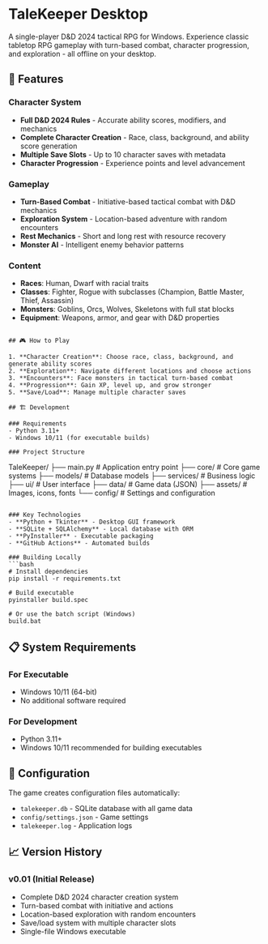 # TaleKeeper Desktop

A single-player D&D 2024 tactical RPG for Windows. Experience classic tabletop RPG gameplay with turn-based combat, character progression, and exploration - all offline on your desktop.

## 🎲 Features

### Character System
- **Full D&D 2024 Rules** - Accurate ability scores, modifiers, and mechanics
- **Complete Character Creation** - Race, class, background, and ability score generation
- **Multiple Save Slots** - Up to 10 character saves with metadata
- **Character Progression** - Experience points and level advancement

### Gameplay
- **Turn-Based Combat** - Initiative-based tactical combat with D&D mechanics  
- **Exploration System** - Location-based adventure with random encounters
- **Rest Mechanics** - Short and long rest with resource recovery
- **Monster AI** - Intelligent enemy behavior patterns

### Content
- **Races**: Human, Dwarf with racial traits
- **Classes**: Fighter, Rogue with subclasses (Champion, Battle Master, Thief, Assassin)
- **Monsters**: Goblins, Orcs, Wolves, Skeletons with full stat blocks
- **Equipment**: Weapons, armor, and gear with D&D properties

```

## 🎮 How to Play

1. **Character Creation**: Choose race, class, background, and generate ability scores
2. **Exploration**: Navigate different locations and choose actions
3. **Encounters**: Face monsters in tactical turn-based combat
4. **Progression**: Gain XP, level up, and grow stronger
5. **Save/Load**: Manage multiple character saves

## 🏗️ Development

### Requirements
- Python 3.11+
- Windows 10/11 (for executable builds)

### Project Structure
```
TaleKeeper/
├── main.py              # Application entry point
├── core/                # Core game systems
├── models/              # Database models
├── services/            # Business logic
├── ui/                  # User interface
├── data/                # Game data (JSON)
├── assets/              # Images, icons, fonts
└── config/              # Settings and configuration
```

### Key Technologies
- **Python + Tkinter** - Desktop GUI framework
- **SQLite + SQLAlchemy** - Local database with ORM
- **PyInstaller** - Executable packaging
- **GitHub Actions** - Automated builds

### Building Locally
```bash
# Install dependencies
pip install -r requirements.txt

# Build executable  
pyinstaller build.spec

# Or use the batch script (Windows)
build.bat
```

## 📋 System Requirements

### For Executable
- Windows 10/11 (64-bit)
- No additional software required

### For Development
- Python 3.11+
- Windows 10/11 recommended for building executables

## 🔧 Configuration

The game creates configuration files automatically:
- `talekeeper.db` - SQLite database with all game data
- `config/settings.json` - Game settings
- `talekeeper.log` - Application logs

## 📈 Version History

### v0.01 (Initial Release)
- Complete D&D 2024 character creation system
- Turn-based combat with initiative and actions
- Location-based exploration with random encounters
- Save/load system with multiple character slots
- Single-file Windows executable

